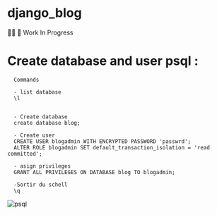 # django_blog
👩‍💻 🚧 Work In Progress

# Create database and user  psql :

      Commands

      - list database
      \l
      

      - Create database 
      create database blog;

      - Create user
      CREATE USER blogadmin WITH ENCRYPTED PASSWORD 'passwrd';
      ALTER ROLE blogadmin SET default_transaction_isolation = 'read committed';

      - asign privileges 
      GRANT ALL PRIVILEGES ON DATABASE blog TO blogadmin;

      -Sortir du schell
      \q

![psql](https://github.com/WissalManseri/django_blog/assets/135167709/108b2e48-afe6-473a-b1d4-255a846bece4)


